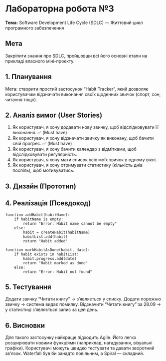 # Лабораторна робота №3
**Тема:** Software Development Life Cycle (SDLC) — Життєвий цикл програмного забезпечення

## Мета
Закріпити знання про SDLC, пройшовши всі його основні етапи на прикладі власного міні-проєкту.

## 1. Планування
Мета: створити простий застосунок “Habit Tracker”, який дозволяє користувачам відзначати виконання своїх щоденних звичок (спорт, сон, читання тощо).

## 2. Аналіз вимог (User Stories)
1. Як користувач, я хочу додавати нову звичку, щоб відслідковувати її виконання. ✅ (Must have)
2. Як користувач, я хочу відзначати звичку як виконану, щоб бачити свій прогрес. ✅ (Must have)
3. Як користувач, я хочу бачити календар з відмітками, щоб відслідковувати регулярність.
4. Як користувач, я хочу мати список усіх моїх звичок в одному вікні.
5. Як користувач, я хочу отримувати статистику (кількість днів поспіль), щоб мотивуватись.

## 3. Дизайн (Прототип)

## 4. Реалізація (Псевдокод)
```pseudo
function addHabit(habitName):
    if habitName is empty:
        return "Error: Habit name cannot be empty"
    else:
        habit = createHabit(habitName)
        habitList.add(habit)
        return "Habit added"

function markHabitAsDone(habit, date):
    if habit exists in habitList:
        habit.progress.add(date)
        return "Habit marked as done"
    else:
        return "Error: Habit not found"
```  
## 5. Тестування
Додати звичку “Читати книгу” → з’являється у списку.
Додати порожню звичку → система видає помилку.
Відзначити “Читати книгу” за 28.09 → у статистиці з’являється запис за цей день.

## 6. Висновки
Для такого застосунку найкраще підходить Agile.
Його легко розширювати новими функціями (наприклад, нагадування, візуальні графіки).
Користувачі можуть швидко тестувати та давати зворотний зв'язок.
Waterfall був би занадто повільним, а Spiral — складний.


